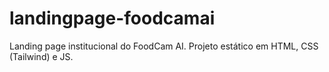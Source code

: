 # landingpage-foodcamai
Landing page institucional do FoodCam AI. Projeto estático em HTML, CSS (Tailwind) e JS.

